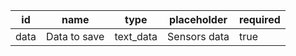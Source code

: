 id         |name           |type     |placeholder  |required|
-----------|---------------|---------|-------------|--------|
data       |Data to save   |text_data|Sensors data |true    |